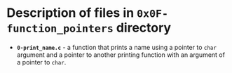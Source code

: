 # Description of files in `0x0F-function_pointers` directory

- **`0-print_name.c`** - a function that prints a name using a pointer to `char` argument and a pointer to another printing function with an argument of a pointer to `char`.
